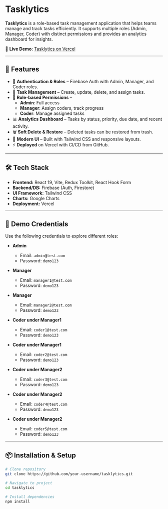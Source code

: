 # Tasklytics  

**Tasklytics** is a role-based task management application that helps teams manage and track tasks efficiently. It supports multiple roles (Admin, Manager, Coder) with distinct permissions and provides an analytics dashboard for insights.  

🔗 **Live Demo**: <a href="https://tasklytics-six.vercel.app/" target="_blank">Tasklytics on Vercel</a>

---

## 🚀 Features  
- 🔑 **Authentication & Roles** – Firebase Auth with Admin, Manager, and Coder roles.  
- 📝 **Task Management** – Create, update, delete, and assign tasks.  
- 👥 **Role-based Permissions** –  
  - **Admin**: Full access  
  - **Manager**: Assign coders, track progress  
  - **Coder**: Manage assigned tasks  
- 📊 **Analytics Dashboard** – Tasks by status, priority, due date, and recent activity.  
- 🗑 **Soft Delete & Restore** – Deleted tasks can be restored from trash.  
- 🎨 **Modern UI** – Built with Tailwind CSS and responsive layouts.  
- ⚡ **Deployed** on Vercel with CI/CD from GitHub.  

---

## 🛠 Tech Stack  
- **Frontend:** React 19, Vite, Redux Toolkit, React Hook Form  
- **Backend/DB:** Firebase (Auth, Firestore)  
- **UI Framework:** Tailwind CSS
- **Charts:** Google Charts  
- **Deployment:** Vercel  

---

## 🔑 Demo Credentials  

Use the following credentials to explore different roles:  

- **Admin**  
  - Email: `admin@test.com`  
  - Password: `demo123`  

- **Manager**  
  - Email: `manager1@test.com`  
  - Password: `demo123`  

- **Manager**  
  - Email: `manager2@test.com`  
  - Password: `demo123`  

- **Coder under Manager1**  
  - Email: `coder1@test.com`  
  - Password: `demo123`  

- **Coder under Manager1**  
  - Email: `coder2@test.com`  
  - Password: `demo123`

- **Coder under Manager2**  
  - Email: `coder3@test.com`  
  - Password: `demo123` 

- **Coder under Manager2**  
  - Email: `coder4@test.com`  
  - Password: `demo123` 

- **Coder under Manager2**  
  - Email: `coder5@test.com`  
  - Password: `demo123` 

---

## 📦 Installation & Setup  

```bash
# Clone repository
git clone https://github.com/your-username/tasklytics.git

# Navigate to project
cd tasklytics

# Install dependencies
npm install